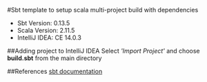 #Sbt template to setup scala multi-project build with dependencies

* Sbt Version: 0.13.5
* Scala Version: 2.11.5
* IntelliJ IDEA: CE 14.0.3

##Adding project to IntelliJ IDEA
Select *'Import Project'* and choose **build.sbt** from the main directory

##References
[sbt documentation](http://www.scala-sbt.org/0.13.5/docs/Getting-Started/Multi-Project.html)

